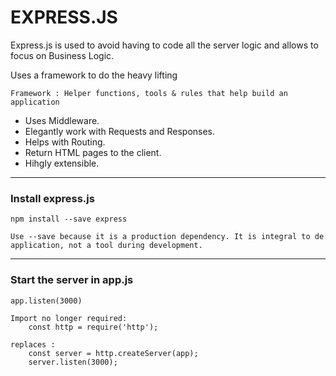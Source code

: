 # EXPRESS.JS

Express.js is used to avoid having to code all the server logic and allows to focus on Business Logic.

Uses a framework to do the heavy lifting

```text
Framework : Helper functions, tools & rules that help build an application
```

+ Uses Middleware.
+ Elegantly work with Requests and Responses.
+ Helps with Routing.
+ Return HTML pages to the client.
+ Hihgly extensible.

---
### Install express.js

`npm install --save express`

```text
Use --save because it is a production dependency. It is integral to de application, not a tool during development.
```
---
### Start the server in app.js

`app.listen(3000)`

```text
Import no longer required:
    const http = require('http');
    
replaces :
    const server = http.createServer(app);
    server.listen(3000);
```
